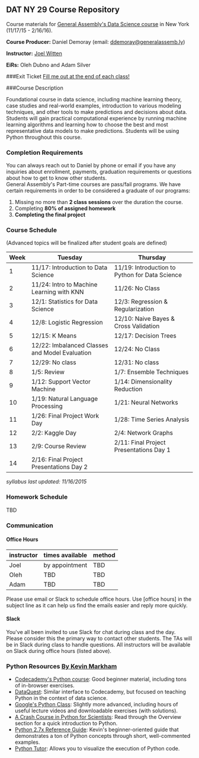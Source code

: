## DAT NY 29 Course Repository

Course materials for [General Assembly's Data Science course](https://generalassemb.ly/education/data-science/new-york) in New York (11/17/15 - 2/16/16).

**Course Producer:** Daniel Demoray (email: ddemoray@generalassemb.ly)

**Instructor:** [Joel Witten](https://generalassemb.ly/instructors/joel-witten/7307)

**EiRs:** Oleh Dubno and Adam Silver

###Exit Ticket
[Fill me out at the end of each class!](http://bit.ly/1j46bjT)

###Course Description

Foundational course in data science, including machine learning theory, case studies and real-world examples, introduction to various modeling techniques, and other tools to make predictions and decisions about data. Students will gain practical computational experience by running machine learning algorithms and learning how to choose the best and most representative data models to make predictions. Students will be using Python throughout this course.


### Completion Requirements

You can always reach out to Daniel by phone or email if you have any inquiries about enrollment, payments, graduation requirements or questions about how to get to know other students.  
General Assembly's Part-time courses are pass/fail programs.  We have certain requirements in order to be considered a graduate of our programs:

1. Missing no more than **2 class sessions** over the duration the course.
2. Completing **80% of assigned homework**
3. **Completing the final project**


### Course Schedule 
(Advanced topics will be finalized after student goals are defined)

Week | Tuesday | Thursday
--- | --- | ---
 1 | 11/17: Introduction to Data Science | 11/19: Introduction to Python for Data Science
 2 | 11/24: Intro to Machine Learning with KNN  | 11/26: No Class
 3 | 12/1: Statistics for Data Science | 12/3: Regression & Regularization
 4 | 12/8: Logistic Regression| 12/10: Naive Bayes & Cross Validation
5 | 12/15: K Means | 12/17: Decision Trees
6 | 12/22: Imbalanced Classes and Model Evaluation | 12/24: No Class
 7 | 12/29: No class | 12/31: No class
 8 | 1/5: Review| 1/7: Ensemble Techniques 
9 | 1/12: Support Vector Machine | 1/14: Dimensionality Reduction
10 | 1/19: Natural Language Processing | 1/21: Neural Networks
11 | 1/26: Final Project Work Day | 1/28: Time Series Analysis
12 | 2/2: Kaggle Day | 2/4: Network Graphs
13 | 2/9: Course Review | 2/11: Final Project Presentations Day 1
14 | 2/16: Final Project Presentations Day 2 | 

_syllabus last updated: 11/16/2015_

### Homework Schedule

TBD

### Communication

#### Office Hours

instructor | times available | method
:----------|:-------------------|:--
Joel     | by appointment | TBD
Oleh	   | TBD | TBD
Adam      | TBD | TBD


Please use email or Slack to schedule office hours. Use [office hours] in the subject line as it can help us find the emails easier and reply more quickly. 

#### Slack

You've all been invited to use Slack for chat during class and the day. Please consider this the primary way to contact other students. The TAs will be in Slack during class to handle questions. All instructors will be available on Slack during office hours (listed above).

### Python Resources [By Kevin Markham](https://github.com/justmarkham/DAT7)
* [Codecademy's Python course](http://www.codecademy.com/en/tracks/python): Good beginner material, including tons of in-browser exercises.
* [DataQuest](https://dataquest.io/): Similar interface to Codecademy, but focused on teaching Python in the context of data science.
* [Google's Python Class](https://developers.google.com/edu/python/): Slightly more advanced, including hours of useful lecture videos and downloadable exercises (with solutions).
* [A Crash Course in Python for Scientists](http://nbviewer.ipython.org/gist/rpmuller/5920182): Read through the Overview section for a quick introduction to Python.
* [Python 2.7x Reference Guide](https://github.com/justmarkham/python-reference/blob/master/reference.py): Kevin's beginner-oriented guide that demonstrates a ton of Python concepts through short, well-commented examples.
* [Python Tutor](http://pythontutor.com/): Allows you to visualize the execution of Python code.